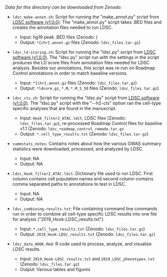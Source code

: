 *Data for this directory can be downloaded from Zenodo:*

- `ldsc_make-annot.sh`: Script for running the "make_annot.py" script from [LDSC software (v1.0.0)](https://github.com/bulik/ldsc). The "make_annot.py" script takes .BED files and creates the annotation files needed to run LDSC.
	- Input: hg19 peak .BED files (Zenodo: )
	- Output: `*{chr}.annot.gz` files (Zenodo: ``ldsc_files.tar.gz``)

- `ldsc_ld-scoring.sh`: Script for running the "ldsc.py" script from [LDSC software (v1.0.0)](https://github.com/bulik/ldsc). The "ldsc.py" script run with the settings in the script produces the LD score files from annotation files needed for LDSC analysis. Besides our annotations, this script was re-run on Roadmap Control annotations in order to match baseline versions.
	- Input: `*{chr}.annot.gz` files (Zenodo: ``ldsc_files.tar.gz``)
	- Output: `*ldcore.gz`, `*.M`, `*.M_5_50` files (Zenodo: ``ldsc_files.tar.gz``)

- `ldsc_cts.sh`: Script for running the "ldsc.py" script from [LDSC software (v1.0.0)](https://github.com/bulik/ldsc). The "ldsc.py" script with the "--h2-cts" option ran the cell-type specific analyses that are found in the manuscript.
	- Input: `Hook_filter2_ATAC.ldct`, LDSC files (Zenodo: `ldsc_files.tar.gz`), re-processed Roadmap Control files for baseline v1.1 (Zenodo: `ldsc_roadmap_control_remade.tar.gz`
	- Output: `*.cell_type_results.txt` (Zenodo: `ldsc_files.tar.gz`)

- `summstats_notes`: Contains notes about how the various GWAS summary statistics were downloaded, processed, and analyzed by LDSC.
	- Input: NA
	- Output: NA

- `ldsc_Hook_filter2_ATAC.ldct`: Dictionary file used to run LDSC. First column contains cell population names and second column contains comma separated paths to annotations to test in LDSC.
	- Input: NA
	- Output: NA

- `ldsc_combining-results.txt`: File containing command line commands run in order to combine all cell-type specific LDSC results into one file for analysis ("2019_Hook-LDSC_results.txt").
	- Input: `*.cell_type_results.txt` (Zenodo: `ldsc_files.tar.gz`)
	- Output: `2019_Hook-LDSC_results.txt` (Zenodo: `ldsc_files.tar.gz`)

- `ldsc_data_HOOK.Rmd`: R code used to process, analyze, and visualize LDSC results.
	- Input: `2019_Hook-LDSC_results.txt` and `2019_LDSC_phenotypes.txt` (Zenodo: `ldsc_files.tar.gz`)
	- Output: Various tables and figures
